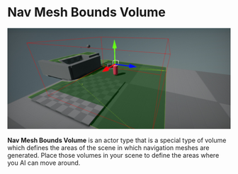 # Nav Mesh Bounds Volume

![Nav Mesh Bounds Volume](media/nav-mesh-bounds-volume.jpg)

**Nav Mesh Bounds Volume** is an actor type that is a special type of volume which defines the areas of the scene in which navigation meshes are generated. Place those volumes in your scene to define the areas where you AI can move around.

